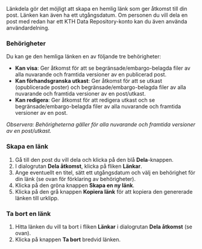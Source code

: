 Länkdela gör det möjligt att skapa en hemlig länk som ger åtkomst till din post. Länken kan även ha ett utgångsdatum. Om personen du vill dela en post med redan har ett KTH Data Repository-konto kan du även använda användardelning.

### Behörigheter

Du kan ge den hemliga länken en av följande tre behörigheter:

- **Kan visa**: Ger åtkomst för att se begränsade/embargo-belagda filer av alla nuvarande och framtida versioner av en publicerad post.
- **Kan förhandsgranska utkast**: Ger åtkomst för att se utkast (opublicerade poster) och begränsade/embargo-belagda filer av alla nuvarande och framtida versioner av en post/utkast.
- **Kan redigera**: Ger åtkomst för att redigera utkast och se begränsade/embargo-belagda filer av alla nuvarande och framtida versioner av en post.

*Observera: Behörigheterna gäller för alla nuvarande och framtida versioner av en post/utkast.*

### Skapa en länk

1. Gå till den post du vill dela och klicka på den blå **Dela**-knappen.
2. I dialogrutan **Dela åtkomst**, klicka på fliken **Länkar**.
3. Ange eventuellt en titel, sätt ett utgångsdatum och välj en behörighet för din länk (se ovan för förklaring av behörigheter).
4. Klicka på den gröna knappen **Skapa en ny länk**.
5. Klicka på den grå knappen **Kopiera länk** för att kopiera den genererade länken till urklipp.

### Ta bort en länk

1. Hitta länken du vill ta bort i fliken **Länkar** i dialogrutan **Dela åtkomst** (se ovan).
2. Klicka på knappen **Ta bort** bredvid länken.
